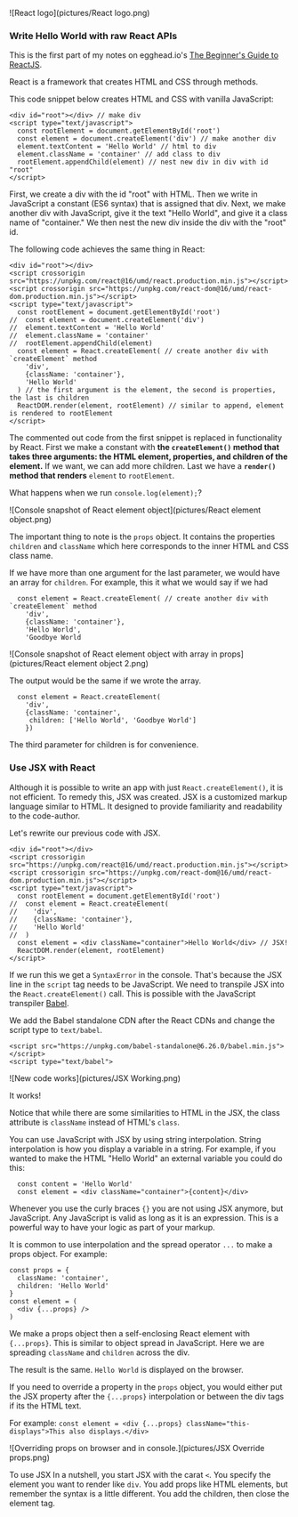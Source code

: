 ![React logo](pictures/React logo.png)

### Write Hello World with raw React APIs

This is the first part of my notes on egghead.io's [The Beginner's Guide to ReactJS](https://egghead.io/courses/the-beginner-s-guide-to-reactjs).

React is a framework that creates HTML and CSS through methods.

This code snippet below creates HTML and CSS with vanilla JavaScript:

```
<div id="root"></div> // make div
<script type="text/javascript">
  const rootElement = document.getElementById('root')
  const element = document.createElement('div') // make another div
  element.textContent = 'Hello World' // html to div
  element.className = 'container' // add class to div
  rootElement.appendChild(element) // nest new div in div with id "root"
</script>
```

First, we create a div with the id "root" with HTML. Then we write in JavaScript a constant (ES6 syntax) that is assigned that div. Next, we make another div with JavaScript, give it the text "Hello World", and give it a class name of "container." We then nest the new div inside the div with the "root" id.

The following code achieves the same thing in React:

```
<div id="root"></div>
<script crossorigin src="https://unpkg.com/react@16/umd/react.production.min.js"></script>
<script crossorigin src="https://unpkg.com/react-dom@16/umd/react-dom.production.min.js"></script>
<script type="text/javascript">
  const rootElement = document.getElementById('root')
//  const element = document.createElement('div')
//  element.textContent = 'Hello World'
//  element.className = 'container'
//  rootElement.appendChild(element)
  const element = React.createElement( // create another div with `createElement` method
    'div', 
    {className: 'container'},
    'Hello World'
  ) // the first argument is the element, the second is properties, the last is children
  ReactDOM.render(element, rootElement) // similar to append, element is rendered to rootElement
</script>
```

The commented out code from the first snippet is replaced in functionality by React. First we make a constant with **the `createElement()` method that takes three arguments: the HTML element, properties, and children of the element.** If we want, we can add more children. Last we have a **`render()` method that renders** `element` to `rootElement`.

What happens when we run `console.log(element);`?

![Console snapshot of React element object](pictures/React element object.png)

The important thing to note is the `props` object. It contains the properties `children` and `className` which here corresponds to the inner HTML and CSS class name.

If we have more than one argument for the last parameter, we would have an array for `children`. For example, this it what we would say if we had

```
  const element = React.createElement( // create another div with `createElement` method
    'div', 
    {className: 'container'},
    'Hello World',
    'Goodbye World
```

![Console snapshot of React element object with array in props](pictures/React element object 2.png)

The output would be the same if we wrote the array.

```
  const element = React.createElement(
    'div', 
    {className: 'container',
     children: ['Hello World', 'Goodbye World']
    })
```

The third parameter for children is for convenience.

### Use JSX with React

Although it is possible to write an app with just `React.createElement()`, it is not efficient. To remedy this, JSX was created. JSX is a customized markup language similar to HTML. It designed to provide familiarity and readability to the code-author. 

Let's rewrite our previous code with JSX.

```
<div id="root"></div>
<script crossorigin src="https://unpkg.com/react@16/umd/react.production.min.js"></script>
<script crossorigin src="https://unpkg.com/react-dom@16/umd/react-dom.production.min.js"></script>
<script type="text/javascript">
  const rootElement = document.getElementById('root')
//  const element = React.createElement(
//    'div', 
//    {className: 'container'},
//    'Hello World'
//  )
  const element = <div className="container">Hello World</div> // JSX!
  ReactDOM.render(element, rootElement)
</script>
```

If we run this we get a `SyntaxError` in the console. That's because the JSX line in the `script` tag needs to be JavaScript. We need to transpile JSX into the `React.createElement()` call. This is possible with the JavaScript transpiler [Babel](https://babeljs.io/).

We add the Babel standalone CDN after the React CDNs and change the script type to `text/babel`.

```
<script src="https://unpkg.com/babel-standalone@6.26.0/babel.min.js"></script>
<script type="text/babel">
```

![New code works](pictures/JSX Working.png)

It works!

Notice that while there are some similarities to HTML in the JSX, the class attribute is `className` instead of HTML's `class`.

You can use JavaScript with JSX by using string interpolation. String interpolation is how you display a variable in a string. For example, if you wanted to make the HTML "Hello World" an external variable you could do this:

```
  const content = 'Hello World'
  const element = <div className="container">{content}</div>
```

Whenever you use the curly braces `{}` you are not using JSX anymore, but JavaScript. Any JavaScript is valid as long as it is an expression. This is a powerful way to have your logic as part of your markup.

It is common to use interpolation and the spread operator `...` to make a props object. For example:

```
const props = {
  className: 'container',
  children: 'Hello World'
}
const element = (
  <div {...props} />
)
```
We make a props object then a self-enclosing React element with `{...props}`. This is similar to object spread in JavaScript. Here we are spreading `className` and `children` across the div.

The result is the same. `Hello World` is displayed on the browser.

If you need to override a property in the `props` object, you would either put the JSX property after the `{...props}` interpolation or between the div tags if its the HTML text.

For example: `const element = <div {...props} className="this-displays">This also displays.</div>`

![Overriding props on browser and in console.](pictures/JSX Override props.png)

To use JSX In a nutshell, you start JSX with the carat `<`. You specify the element you want to render like `div`. You add props like HTML elements, but remember the syntax is a little different. You add the children, then close the element tag.